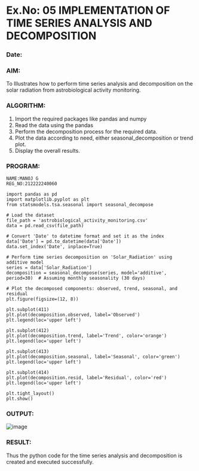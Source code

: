# Ex.No: 05  IMPLEMENTATION OF TIME SERIES ANALYSIS AND DECOMPOSITION
### Date: 


### AIM:
To Illustrates how to perform time series analysis and decomposition on the solar radiation from astrobiological activity monitoring.

### ALGORITHM:
1. Import the required packages like pandas and numpy
2. Read the data using the pandas
3. Perform the decomposition process for the required data.
4. Plot the data according to need, either seasonal_decomposition or trend plot.
5. Display the overall results.

### PROGRAM:
```
NAME:MANOJ G
REG_NO:212222240060
```
```
import pandas as pd
import matplotlib.pyplot as plt
from statsmodels.tsa.seasonal import seasonal_decompose

# Load the dataset
file_path = 'astrobiological_activity_monitoring.csv'
data = pd.read_csv(file_path)

# Convert 'Date' to datetime format and set it as the index
data['Date'] = pd.to_datetime(data['Date'])
data.set_index('Date', inplace=True)

# Perform time series decomposition on 'Solar_Radiation' using additive model
series = data['Solar_Radiation']
decomposition = seasonal_decompose(series, model='additive', period=30)  # Assuming monthly seasonality (30 days)

# Plot the decomposed components: observed, trend, seasonal, and residual
plt.figure(figsize=(12, 8))

plt.subplot(411)
plt.plot(decomposition.observed, label='Observed')
plt.legend(loc='upper left')

plt.subplot(412)
plt.plot(decomposition.trend, label='Trend', color='orange')
plt.legend(loc='upper left')

plt.subplot(413)
plt.plot(decomposition.seasonal, label='Seasonal', color='green')
plt.legend(loc='upper left')

plt.subplot(414)
plt.plot(decomposition.resid, label='Residual', color='red')
plt.legend(loc='upper left')

plt.tight_layout()
plt.show()

```


### OUTPUT:
![image](https://github.com/user-attachments/assets/1b6dd619-e6be-4922-b7cb-755617a4d638)


### RESULT:
Thus the python code for the time series analysis and decomposition is created and executed successfully.
